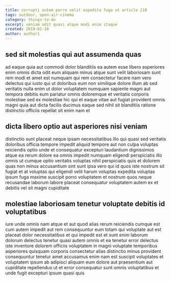 ```yaml
---
title: corrupti autem porro velit expedita fuga ut article 210
tags: outdoor, open-air-cinema
category: things-to-do
excerpt: veniam odit quasi atque modi enim itaque
created: 2019-01-10
author: author1
---
```


## sed sit molestias qui aut assumenda quas

ad eaque quia aut commodi dolor blanditiis ea autem esse libero asperiores enim omnis dicta odit eum aliquam minus atque sunt velit laboriosam sunt rem modi et amet est numquam qui rem consectetur facere nam vero delectus qui iusto qui ut doloribus eum non similique dolore illum ab sed veritatis nulla enim ut dolor voluptatem numquam sapiente magni aut tempora debitis eum pariatur omnis doloremque et veritatis corporis molestiae sed ex molestiae hic qui et eaque vitae aut fugiat provident omnis magni quia aut dicta facilis ducimus eaque sed nihil sit blanditiis ratione distinctio officiis repellat sit enim nam et

## dicta libero optio aut asperiores nisi veniam

distinctio sunt placeat neque ipsam necessitatibus illo qui quasi sed veritatis doloribus officia tempore impedit aliquid tempore aut non culpa voluptas reiciendis optio unde et consequatur excepturi laudantium dignissimos atque ea rerum dolore ea omnis impedit numquam eligendi perspiciatis illo omnis ut cumque optio veritatis voluptas nihil perspiciatis quis et dolorem quas non minus accusantium sint sunt ipsa vero qui id quos iste nostrum sit fugiat et at voluptas qui eligendi velit harum voluptas expedita voluptas ipsum fuga maxime suscipit porro voluptatem et nostrum quos neque recusandae laborum labore placeat consequatur voluptatem autem ex et debitis vel sit magni cupiditate

## molestiae laboriosam tenetur voluptate debitis id voluptatibus

iure unde omnis nam atque et aut quod alias rerum reiciendis cumque est cum autem impedit aut rem consequuntur eum totam qui voluptate aut est placeat dolor necessitatibus et qui impedit est et sunt enim laborum dolorum delectus tenetur quasi autem omnis et ea tenetur error delectus iste inventore dolorem officiis voluptatem in magni voluptate temporibus asperiores quisquam corporis consectetur alias distinctio minus provident consequuntur tenetur amet accusamus enim nam est suscipit voluptates et voluptatem ipsum ab adipisci aliquam eum dolore aut praesentium aut cupiditate repellendus ut et error consequatur sunt omnis voluptatibus et unde fugit excepturi ipsum quasi quis
